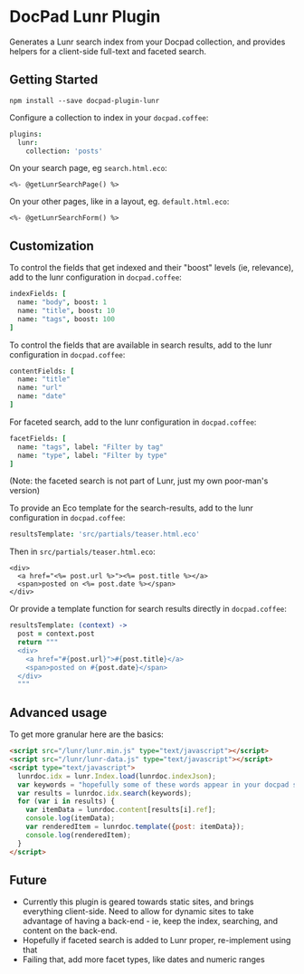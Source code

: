 # DocPad Lunr Plugin
Generates a Lunr search index from your Docpad collection, and provides helpers for a client-side full-text and faceted search.

## Getting Started

```
npm install --save docpad-plugin-lunr
```

Configure a collection to index in your `docpad.coffee`:
```coffee
plugins:
  lunr:
    collection: 'posts'
```

On your search page, eg `search.html.eco`:
```eco
<%- @getLunrSearchPage() %>
```

On your other pages, like in a layout, eg. `default.html.eco`:
```eco
<%- @getLunrSearchForm() %>
```

## Customization

To control the fields that get indexed and their "boost" levels (ie, relevance), add to the lunr configuration in `docpad.coffee`:
```coffee
indexFields: [
  name: "body", boost: 1
  name: "title", boost: 10
  name: "tags", boost: 100
]
```

To control the fields that are available in search results, add to the lunr configuration in `docpad.coffee`:
```coffee
contentFields: [
  name: "title"
  name: "url"
  name: "date"
]
```

For faceted search, add to the lunr configuration in `docpad.coffee`:
```coffee
facetFields: [
  name: "tags", label: "Filter by tag"
  name: "type", label: "Filter by type"
]
```
(Note: the faceted search is not part of Lunr, just my own poor-man's version)

To provide an Eco template for the search-results, add to the lunr configuration in `docpad.coffee`:
```coffee
resultsTemplate: 'src/partials/teaser.html.eco'
```
Then in `src/partials/teaser.html.eco`:
```eco
<div>
  <a href="<%= post.url %>"><%= post.title %></a>
  <span>posted on <%= post.date %></span>
</div>
```

Or provide a template function for search results directly in `docpad.coffee`:
```coffee
resultsTemplate: (context) ->
  post = context.post
  return """
  <div>
    <a href="#{post.url}">#{post.title}</a>
    <span>posted on #{post.date}</span>
  </div>
  """
```

## Advanced usage

To get more granular here are the basics:

```html
<script src="/lunr/lunr.min.js" type="text/javascript"></script>
<script src="/lunr/lunr-data.js" type="text/javascript"></script>
<script type="text/javascript">
  lunrdoc.idx = lunr.Index.load(lunrdoc.indexJson);
  var keywords = "hopefully some of these words appear in your docpad site";
  var results = lunrdoc.idx.search(keywords);
  for (var i in results) {
    var itemData = lunrdoc.content[results[i].ref];
    console.log(itemData);
    var renderedItem = lunrdoc.template({post: itemData});
    console.log(renderedItem);
  }
</script>
```

## Future

* Currently this plugin is geared towards static sites, and brings everything client-side. Need to allow for dynamic sites to take advantage of having a back-end - ie, keep the index, searching, and content on the back-end.
* Hopefully if faceted search is added to Lunr proper, re-implement using that
* Failing that, add more facet types, like dates and numeric ranges
